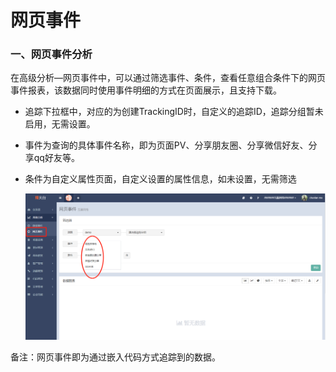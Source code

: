 # 网页事件

### 一、网页事件分析

在高级分析—网页事件中，可以通过筛选事件、条件，查看任意组合条件下的网页事件报表，该数据同时使用事件明细的方式在页面展示，且支持下载。

* 追踪下拉框中，对应的为创建TrackingID时，自定义的追踪ID，追踪分组暂未启用，无需设置。
* 事件为查询的具体事件名称，即为页面PV、分享朋友圈、分享微信好友、分享qq好友等。
* 条件为自定义属性页面，自定义设置的属性信息，如未设置，无需筛选  

  ![](/assets/1520318426%281%29.jpg)

备注：网页事件即为通过嵌入代码方式追踪到的数据。

